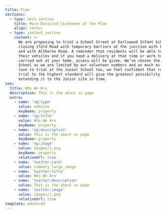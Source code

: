 ```yaml
---
title: Plan
sections:
  - type: hero_section
    title: More Detailed Statement of the Plan
    align: center
  - type: content_section
    content: >-
      We are proposing to trial a School Street at Earlswood Infant School,
      closing Ifold Road with temporary barriers at the junction with Emlyn Road
      and with Althorne Road. A reminder that residents will be able to use
      their vehicles and if you need a delivery at that time or work to be
      carried out at your home, access will be given. We’ve chosen the Infant
      School as we are limited by our volunteer numbers and as much as we would
      love to trial at the Junior School too, we feel confident that running one
      trial to the highest standard will give the greatest possibility of
      extending it to the Junior site in time.
seo:
  title: Who We Are
  description: This is the about us page
  extra:
    - name: 'og:type'
      value: website
      keyName: property
    - name: 'og:title'
      value: Who We Are
      keyName: property
    - name: 'og:description'
      value: This is the about us page
      keyName: property
    - name: 'og:image'
      value: images/1.png
      keyName: property
      relativeUrl: true
    - name: 'twitter:card'
      value: summary_large_image
    - name: 'twitter:title'
      value: Who We Are
    - name: 'twitter:description'
      value: This is the about us page
    - name: 'twitter:image'
      value: images/1.png
      relativeUrl: true
template: advanced
---
```

